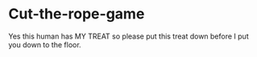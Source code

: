 # Cut-the-rope-game
Yes this human has MY TREAT so please put this treat down before I put you down to the floor.
